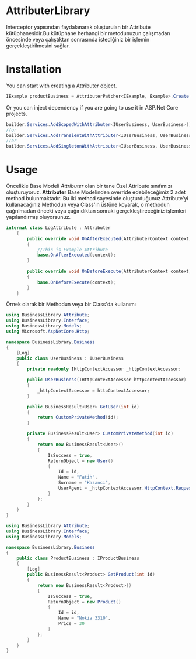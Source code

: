 # AttributerLibrary
Interceptor yapısından faydalanarak oluşturulan bir Attribute kütüphanesidir.Bu kütüphane herhangi bir metodunuzun çalışmadan öncesinde veya çalıştıktan sonrasında istediğiniz bir işlemin gerçekleştirilmesini sağlar.
# Installation
You can start with creating a Attributer object.
```csharp
IExample productBusiness = AttributerPatcher<IExample, Example>.Create();
```

Or you can inject dependency if you are going to use it in ASP.Net Core projects. 
```csharp
builder.Services.AddScopedWithAttributer<IUserBusiness, UserBusiness>();
//or
builder.Services.AddTransientWithAttributer<IUserBusiness, UserBusiness>();
//or
builder.Services.AddSingletonWithAttributer<IUserBusiness, UserBusiness>();
```

# Usage

Öncelikle Base Modeli *Attributer* olan bir tane Özel Attribute sınıfımızı oluşturuyoruz.
**Attributer** Base Modelinden override edebileceğimiz 2 adet method bulunmaktadır.
Bu iki method sayesinde oluşturduğunuz Attribute'yi kullanacağınız Methodun veya Class'ın üstüne koyarak, o methodun çağrılmadan önceki veya çağırıdıktan sonraki gerçekleştireceğiniz işlemleri yapılandırmış oluyorsunuz.
```csharp
internal class LogAttribute : Attributer
    {
        public override void OnAfterExecuted(AttributerContext context)
        {
            //This is Example Attribute
            base.OnAfterExecuted(context);
        }
        
        public override void OnBeforeExecute(AttributerContext context)
        {
            base.OnBeforeExecute(context);
        }
    }
```

Örnek olarak bir Methodun veya bir Class'da kullanımı
```csharp
using BusinessLibrary.Attribute;
using BusinessLibrary.Interface;
using BusinessLibrary.Models;
using Microsoft.AspNetCore.Http;

namespace BusinessLibrary.Business
{
    [Log]
    public class UserBusiness : IUserBusiness
    {
        private readonly IHttpContextAccessor _httpContextAccessor;

        public UserBusiness(IHttpContextAccessor httpContextAccessor)
        {
            _httpContextAccessor = httpContextAccessor;
        }

        public BusinessResult<User> GetUser(int id)
        {
            return CustomPrivateMethod(id);
        }

        private BusinessResult<User> CustomPrivateMethod(int id)
        {
            return new BusinessResult<User>()
            {
                IsSuccess = true,
                ReturnObject = new User()
                {
                    Id = id,
                    Name = "Fatih",
                    Surname = "Kazancı",
                    UserAgent = _httpContextAccessor.HttpContext.Request.Headers["User-Agent"]
                }
            };
        }
    }
}
```

```csharp
using BusinessLibrary.Attribute;
using BusinessLibrary.Interface;
using BusinessLibrary.Models;

namespace BusinessLibrary.Business
{
    public class ProductBusiness : IProductBusiness
    {
        [Log]
        public BusinessResult<Product> GetProduct(int id)
        {
            return new BusinessResult<Product>()
            {
                IsSuccess = true,
                ReturnObject = new Product()
                {
                    Id = id,
                    Name = "Nokia 3310",
                    Price = 30
                }
            };
        }
    }
}
```
